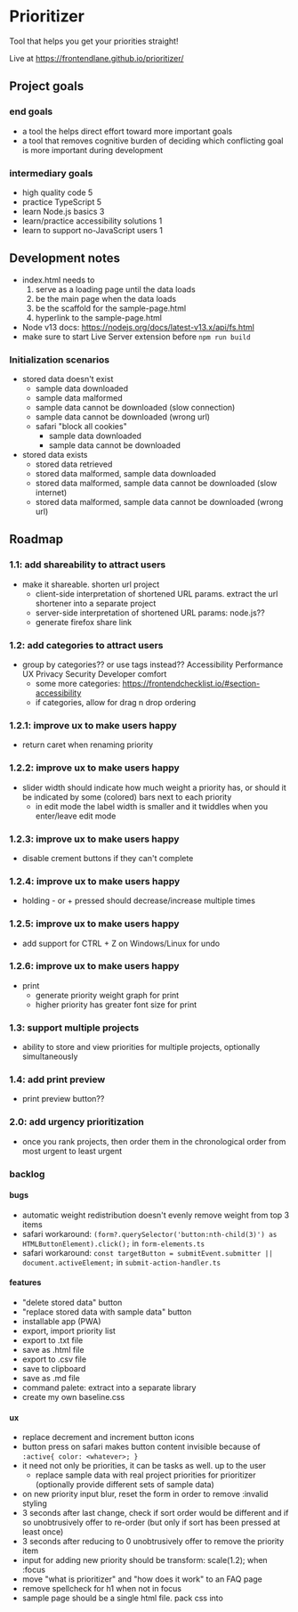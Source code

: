 # Prioritizer
Tool that helps you get your priorities straight!

Live at https://frontendlane.github.io/prioritizer/

## Project goals
### end goals
- a tool the helps direct effort toward more important goals
- a tool that removes cognitive burden of deciding which conflicting goal is more important during development

### intermediary goals
- high quality code 5
- practice TypeScript 5
- learn Node.js basics 3
- learn/practice accessibility solutions 1
- learn to support no-JavaScript users 1

## Development notes
- index.html needs to
    1. serve as a loading page until the data loads
    2. be the main page when the data loads
    3. be the scaffold for the sample-page.html
    4. hyperlink to the sample-page.html
- Node v13 docs: https://nodejs.org/docs/latest-v13.x/api/fs.html
- make sure to start Live Server extension before `npm run build`

### Initialization scenarios
- stored data doesn't exist
    - sample data downloaded
    - sample data malformed
    - sample data cannot be downloaded (slow connection)
    - sample data cannot be downloaded (wrong url)
    - safari "block all cookies"
        - sample data downloaded
        - sample data cannot be downloaded
- stored data exists
    - stored data retrieved
    - stored data malformed, sample data downloaded
    - stored data malformed, sample data cannot be downloaded (slow internet)
    - stored data malformed, sample data cannot be downloaded (wrong url)

## Roadmap
### 1.1: add shareability to attract users
- make it shareable. shorten url project
    - client-side interpretation of shortened URL params. extract the url shortener into a separate project
    - server-side interpretation of shortened URL params: node.js??
    - generate firefox share link

### 1.2: add categories to attract users
- group by categories?? or use tags instead??
    Accessibility
    Performance
    UX
    Privacy
    Security
    Developer comfort
    - some more categories: https://frontendchecklist.io/#section-accessibility
    - if categories, allow for drag n drop ordering

### 1.2.1: improve ux to make users happy
- return caret when renaming priority

### 1.2.2: improve ux to make users happy
- slider width should indicate how much weight a priority has, or should it be indicated by some (colored) bars next to each priority
    - in edit mode the label width is smaller and it twiddles when you enter/leave edit mode

### 1.2.3: improve ux to make users happy
- disable crement buttons if they can't complete

### 1.2.4: improve ux to make users happy
- holding - or + pressed should decrease/increase multiple times

### 1.2.5: improve ux to make users happy
- add support for CTRL + Z on Windows/Linux for undo

### 1.2.6: improve ux to make users happy
- print
    - generate priority weight graph for print
    - higher priority has greater font size for print

### 1.3: support multiple projects
- ability to store and view priorities for multiple projects, optionally simultaneously

### 1.4: add print preview
- print preview button??

### 2.0: add urgency prioritization
- once you rank projects, then order them in the chronological order from most urgent to least urgent

### backlog
#### bugs
- automatic weight redistribution doesn't evenly remove weight from top 3 items
- safari workaround: `(form?.querySelector('button:nth-child(3)') as HTMLButtonElement).click();` in `form-elements.ts`
- safari workaround: `const targetButton = submitEvent.submitter || document.activeElement;` in `submit-action-handler.ts`

#### features
- "delete stored data" button
- "replace stored data with sample data" button
- installable app (PWA)
- export, import priority list
- export to .txt file
- save as .html file
- export to .csv file
- save to clipboard
- save as .md file
- command palete: extract into a separate library
- create my own baseline.css

#### ux
- replace decrement and increment button icons
- button press on safari makes button content invisible because of `:active{ color: <whatever>; }`
- it need not only be priorities, it can be tasks as well. up to the user
    - replace sample data with real project priorities for prioritizer (optionally provide different sets of sample data)
- on new priority input blur, reset the form in order to remove :invalid styling
- 3 seconds after last change, check if sort order would be different and if so unobtrusively offer to re-order (but only if sort has been pressed at least once)
- 3 seconds after reducing to 0 unobtrusively offer to remove the priority item
- input for adding new priority should be transform: scale(1.2); when :focus
- move "what is prioritizer" and "how does it work" to an FAQ page
- remove spellcheck for h1 when not in focus
- sample page should be a single html file. pack css into <style> instead of <link>ing to an external file
- focus should only be seen when navigating via keyboard: `:focus-visible`, `:-moz-focusring`
- add a range input for new priorities??
- set an upper limit to the max-width on labels

#### code quality
- rename `setContent` to `replaceContent` and use .append() when adding content to a newly created element
- add pre commit hook that runs `npm run build`
- add tool that increments package.json version on each commit or create a git commit hook that checks if it was changed
- add prettier
    - format document on save??
    - add ESLint
        - auto format on save
            - formatting .ts should place a space between 'constructor('
        - no unused exports
- setContent should only be called if there's a chance that the element already has some content, otherwise use textContent/innerText
- instead of calling handleCancel directly from rendering, call requestSubmit on cancelButton
- @types/node & @types/puppeteer don't seem to provide intellisense
- add SASS
    - minify css output, remove comments
    - get rid of "generics" in css
- create custom `htmlContent()` instead of manually generating HTML content e.g. `document.createElement()`
- remove HTML comments from `sample-page.html`
- replace element removal in `sample-page-generator.ts` with regex substring
- remove duplicate type on 'as', use optional chaining instead
- use typescript generics for deep clone: https://www.typescriptlang.org/docs/handbook/utility-types.html#recordkt
- optimize `tsconfig.json`
    - minify js